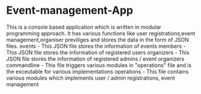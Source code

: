 # Event-management-App

 This is a console based application which is written in modular programming approach. It has various functions like user registrations,event management,organiser  previliges and stores the data in the form of JSON files.
 events - This JSON file stores the information of events
 members  - This JSON file stores the information of registered users
 organizers - This JSON file stores the information of registered admins / event organizers
 commandline - This file triggers various modules in "operations" file and is the exceutable for various implementations
 operations - This file contains various modules which implements user / admin registrations, event management
